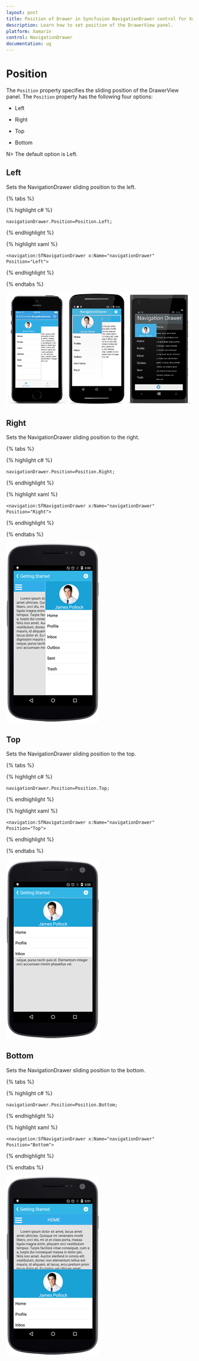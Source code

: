 ```yaml
---
layout: post
title: Position of Drawer in Syncfusion NavigationDrawer control for Xamarin.Forms
description: Learn how to set position of the DrawerView panel.
platform: Xamarin
control: NavigationDrawer
documentation: ug
---
```

# Position

The `Position` property specifies the sliding position of the DrawerView panel. The `Position` property has the following four options:

* Left

* Right

* Top

* Bottom

N> The default option is Left.

## Left

Sets the NavigationDrawer sliding position to the left.

{% tabs %}	
	
{% highlight c# %}

	navigationDrawer.Position=Position.Left;

{% endhighlight %}

{% highlight xaml %}

	<navigation:SfNavigationDrawer x:Name="navigationDrawer" Position="Left">
  	
{% endhighlight %}

{% endtabs %}

![](images/Left.png)

## Right

Sets the NavigationDrawer sliding position to the right.

{% tabs %}	
	
{% highlight c# %}

	navigationDrawer.Position=Position.Right;

{% endhighlight %}

{% highlight xaml %}

	<navigation:SfNavigationDrawer x:Name="navigationDrawer" Position="Right">
	
{% endhighlight %}

{% endtabs %}

![](images/Right.png)
	
## Top

Sets the NavigationDrawer sliding position to the top.

{% tabs %}	
	
{% highlight c# %}
	
   	navigationDrawer.Position=Position.Top;

{% endhighlight %}

{% highlight xaml %}

	<navigation:SfNavigationDrawer x:Name="navigationDrawer" Position="Top">
	
{% endhighlight %}

{% endtabs %}

![](images/Top.png)

## Bottom

Sets the NavigationDrawer sliding position to the bottom.

{% tabs %}	
	
{% highlight c# %}

	navigationDrawer.Position=Position.Bottom;

{% endhighlight %}

{% highlight xaml %}

	<navigation:SfNavigationDrawer x:Name="navigationDrawer" Position="Bottom">
	
{% endhighlight %}

{% endtabs %}

![](images/bottom.png)






